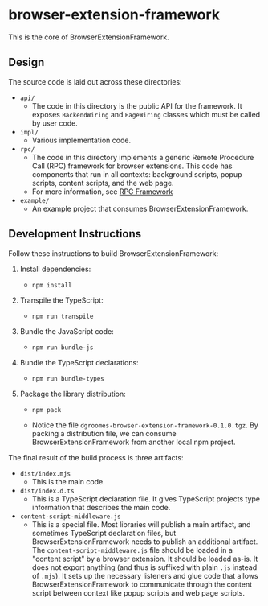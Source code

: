 # browser-extension-framework

This is the core of BrowserExtensionFramework.


## Design

The source code is laid out across these directories:

* `api/`
   * The code in this directory is the public API for the framework. It exposes `BackendWiring` and `PageWiring` classes
     which must be called by user code.
* `impl/`
   * Various implementation code.
* `rpc/`
   * The code in this directory implements a generic Remote Procedure Call (RPC) framework for browser extensions. This
     code has components that run in all contexts: background scripts, popup scripts, content scripts, and the web
     page.
   * For more information, see [RPC Framework](#rpc-framework)
* `example/`
   * An example project that consumes BrowserExtensionFramework.


## Development Instructions

Follow these instructions to build BrowserExtensionFramework:

1. Install dependencies:
    * ```shell
      npm install
      ```
2. Transpile the TypeScript:
    * ```shell
      npm run transpile
      ```
3. Bundle the JavaScript code:
    * ```shell
      npm run bundle-js
      ```
4. Bundle the TypeScript declarations:
    * ```shell
      npm run bundle-types
      ```
5. Package the library distribution:
    * ```shell
      npm pack
      ```
    * Notice the file `dgroomes-browser-extension-framework-0.1.0.tgz`. By packing a distribution file, we can consume
      BrowserExtensionFramework from another local npm project.

The final result of the build process is three artifacts:

* `dist/index.mjs`
  * This is the main code. 
* `dist/index.d.ts`
  * This is a TypeScript declaration file. It gives TypeScript projects type information that describes the main code.  
* `content-script-middleware.js`
  * This is a special file. Most libraries will publish a main artifact, and sometimes TypeScript declaration files, but
    BrowserExtensionFramework needs to publish an additional artifact. The `content-script-middleware.js` file should be
    loaded in a "content script" by a browser extension. It should be loaded as-is. It does not export anything (and thus
    is suffixed with plain `.js` instead of `.mjs`). It sets up the necessary listeners and glue code that allows
    BrowserExtensionFramework to communicate through the content script between context like popup scripts and web page
    scripts.
